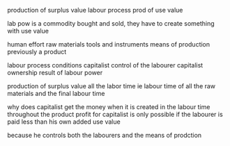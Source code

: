 production of surplus value
labour process
prod of use value

lab pow is a commodity bought and sold, they have to create something with use value

human effort
raw materials
tools and instruments means of production previously a product

labour process conditions
capitalist control of the labourer
capitalist ownership result of labour power


production of surplus value
all the labor time
ie labour time of all the raw materials and the final labour time

why does capitalist get the money when it is created in the labour time throughout the product
profit for capitalist is only possible if the labourer is paid less than his own added use value

because he controls both the labourers and the means of prodction
